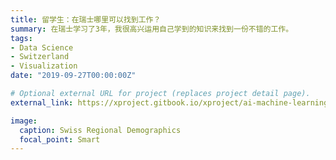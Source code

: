 ```yaml
---
title: 留学生：在瑞士哪里可以找到工作？
summary: 在瑞士学习了3年，我很高兴运用自己学到的知识来找到一份不错的工作。
tags:
- Data Science
- Switzerland
- Visualization
date: "2019-09-27T00:00:00Z"

# Optional external URL for project (replaces project detail page).
external_link: https://xproject.gitbook.io/xproject/ai-machine-learning/where-to-find-a-job-in-switzerland

image:
  caption: Swiss Regional Demographics
  focal_point: Smart
---
```



